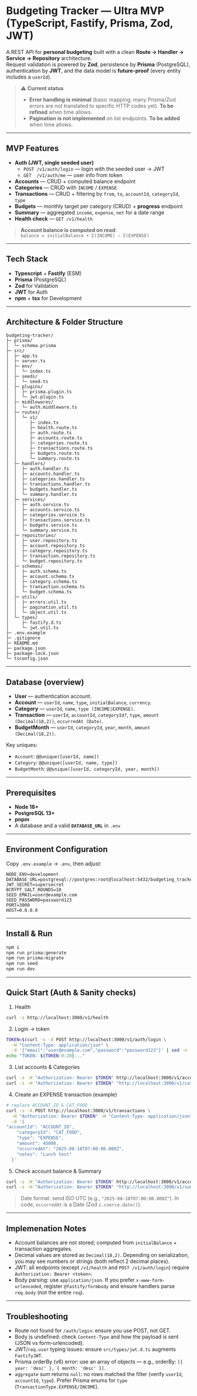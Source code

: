 # Budgeting Tracker — Ultra MVP (TypeScript, Fastify, Prisma, Zod, JWT)

A REST API for **personal budgeting** built with a clean **Route → Handler → Service → Repository** architecture.  
Request validation is powered by **Zod**, persistence by **Prisma** (PostgreSQL), authentication by **JWT**, and the data model is **future-proof** (every entity includes a `userId`).

> ⚠️ **Current status**
>
> - **Error handling is minimal** (basic mapping; many Prisma/Zod errors are not translated to specific HTTP codes yet). **To be refined** when time allows.
> - **Pagination is not implemented** on list endpoints. **To be added** when time allows.

---

## MVP Features

- **Auth (JWT, single seeded user)**
  - `POST /v1/auth/login` — login with the seeded user → JWT
  - `GET  /v1/auth/me` — user info from token
- **Accounts** — CRUD + computed balance endpoint
- **Categories** — CRUD with `INCOME` / `EXPENSE`
- **Transactions** — CRUD + filtering by `from`, `to`, `accountId`, `categoryId`, `type`
- **Budgets** — monthly target per category (CRUD) + **progress** endpoint
- **Summary** — aggregated `income`, `expense`, `net` for a date range
- **Health check** — `GET /v1/health`

> **Account balance is computed on read**:  
> `balance = initialBalance + Σ(INCOME) − Σ(EXPENSE)`

---

## Tech Stack

- **Typescript** + **Fastify** (ESM)
- **Prisma** (PostgreSQL)
- **Zod** for Validation
- **JWT** for Auth
- **npm** + **tsx** for Development

---

## Architecture & Folder Structure

```pgsql
budgeting-tracker/
├─ prisma/
│  └─ schema.prisma
├─ src/
│  ├─ app.ts
│  ├─ server.ts
│  ├─ env/
│  │  └─ index.ts
│  ├─ seeds/
│  │  └─ seed.ts
│  ├─ plugins/
│  │  ├─ prisma.plugin.ts
│  │  └─ jwt.plugin.ts
│  ├─ middlewares/
│  │  └─ auth.middleware.ts
│  ├─ routes/
│  │  └─ v1/
│  │     ├─ index.ts
│  │     ├─ health.route.ts
│  │     ├─ auth.route.ts
│  │     ├─ accounts.route.ts
│  │     ├─ categories.route.ts
│  │     ├─ transactions.route.ts
│  │     ├─ budgets.route.ts
│  │     └─ summary.route.ts
│  ├─ handlers/
│  │  ├─ auth.handler.ts
│  │  ├─ accounts.handler.ts
│  │  ├─ categories.handler.ts
│  │  ├─ transactions.handler.ts
│  │  ├─ budgets.handler.ts
│  │  └─ summary.handler.ts
│  ├─ services/
│  │  ├─ auth.service.ts
│  │  ├─ accounts.service.ts
│  │  ├─ categories.service.ts
│  │  ├─ transactions.service.ts
│  │  ├─ budgets.service.ts
│  │  └─ summary.service.ts
│  ├─ repositories/
│  │  ├─ user.repository.ts
│  │  ├─ account.repository.ts
│  │  ├─ category.repository.ts
│  │  ├─ transaction.repository.ts
│  │  └─ budget.repository.ts
│  ├─ schemas/
│  │  ├─ auth.schema.ts
│  │  ├─ account.schema.ts
│  │  ├─ category.schema.ts
│  │  ├─ transaction.schema.ts
│  │  └─ budget.schema.ts
│  ├─ utils/
│  │  ├─ errors.util.ts
│  │  ├─ pagination.util.ts
│  │  └─ object.util.ts
│  └─ types/
│     ├─ fastify.d.ts
│     └─ jwt.util.ts
├─ .env.example
├─ .gitignore
├─ README.md
├─ package.json
├─ package-lock.json
└─ tsconfig.json

```

---

## Database (overview)

- **User** — authentication account.
- **Account** — `userId`, `name`, `type`, `initialBalance`, `currency`.
- **Category** — `userId`, `name`, `type (INCOME|EXPENSE)`.
- **Transaction** — `userId`, `accountId`, `categoryId?`, `type`, `amount (Decimal(18,2))`, `occurredAt (Date)`.
- **BudgetMonth** — `userId`, `categoryId`, `year`, `month`, `amount (Decimal(18,2))`.

Key uniques:

- `Account`: `@@unique([userId, name])`
- `Category`: `@@unique([userId, name, type])`
- `BudgetMonth`: `@@unique([userId, categoryId, year, month])`

---

## Prerequisites

- **Node 18+**
- **PostgreSQL 13+**
- **pnpm**
- A database and a valid **`DATABASE_URL`** in `.env`

---

## Environment Configuration

Copy `.env.example` → `.env`, then adjust:

```env
NODE_ENV=development
DATABASE_URL=postgresql://postgres:root@localhost:5432/budgeting_tracker
JWT_SECRET=supersecret
BCRYPT_SALT_ROUNDS=10
SEED_EMAIL=user@example.com
SEED_PASSWORD=password123
PORT=3000
HOST=0.0.0.0
```

---

## Install & Run

```bash
npm i
npm run prisma:generate
npm run prisma:migrate
npm run seed
npm run dev
```

---

## Quick Start (Auth & Sanity checks)

1. Health

```bash
curl -s http://localhost:3000/v1/health
```

2. Login -> token

```bash
TOKEN=$(curl -s -X POST http://localhost:3000/v1/auth/login \
  -H "Content-Type: application/json" \
  -d '{"email":"user@example.com","password":"password123"}' | sed -n 's/.*"accessToken":"\([^"]*\)".*/\1/p')
echo "TOKEN: ${TOKEN:0:20}..."
```

3. List accounts & Categories

```bash
curl -s -H "Authorization: Bearer $TOKEN" http://localhost:3000/v1/accounts
curl -s -H "Authorization: Bearer $TOKEN" "http://localhost:3000/v1/categories?type=EXPENSE"
```

4. Create an EXPENSE transaction (example)

```bash
# replace ACCOUNT_ID & CAT_FOOD
curl -s -X POST http://localhost:3000/v1/transactions \
  -H "Authorization: Bearer $TOKEN" -H "Content-Type: application/json" \
  -d '{
"accountId": "ACCOUNT_ID",
    "categoryId": "CAT_FOOD",
    "type": "EXPENSE",
    "amount": 45000,
    "occurredAt": "2025-08-18T07:00:00.000Z",
    "notes": "Lunch test"
  }'
```

5. Check account balance & Summary

```bash
curl -s -H "Authorization: Bearer $TOKEN" http://localhost:3000/v1/accounts/ACCOUNT_ID/balance
curl -s -H "Authorization: Bearer $TOKEN" "http://localhost:3000/v1/summary?from=2025-08-01&to=2025-08-31"
```

> Date format: send ISO UTC (e.g., `"2025-08-18T07:00:00.000Z"`).
> In code, `occurredAt` is a Date (Zod `z.coerce.date()`).

---

## Implemenation Notes

- Account balances are not stored; computed from `initialBalance` + transaction aggregates.
- Decimal values are stored as `Decimal(18,2)`. Depending on serialization, you may see numbers or strings (both reflect 2 decimal places).
- JWT: all endpoints (except `/v1/health` and `POST /v1/auth/login`) require `Authorization: Bearer <token>`.
- Body parsing: use `application/json`. If you prefer `x-www-form-urlencoded`, register `@fastify/formbody` and ensure handlers parse `req.body` (not the entire `req`).

---

## Troubleshooting

- Route not found for `/auth/login`: ensure you use POST, not GET.
- Body is undefined: check `Content-Type` and how the payload is sent (JSON vs form-urlencoded).
- JWT/`req.user` typing issues: ensure `src/types/jwt.d.ts` augments `FastifyJWT`.
- Prisma orderBy (v6) error: use an array of objects — e.g., orderBy: `[{ year: 'desc' }, { month: 'desc' }]`.
- `aggregate` sum returns `null`: no rows matched the filter (verify `userId`, `accountId`, `type`). Prefer Prisma enums for `type` (`TransactionType.EXPENSE/INCOME`).
